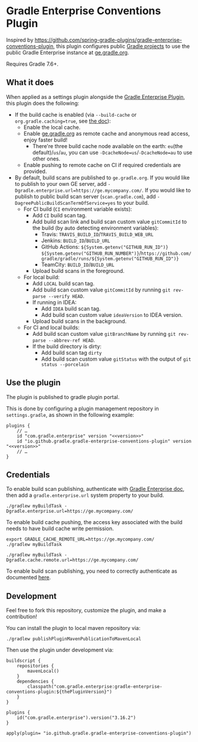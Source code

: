 # Gradle Enterprise Conventions Plugin

Inspired by https://github.com/spring-gradle-plugins/gradle-enterprise-conventions-plugin, this plugin configures public [Gradle projects](https://github.com/gradle)
to use the public Gradle Enterprise instance at [ge.gradle.org](https://ge.gradle.org).

Requires Gradle 7.6+.

## What it does

When applied as a settings plugin alongside the [Gradle Enterprise Plugin](https://plugins.gradle.org/plugin/com.gradle.enterprise), this plugin does the following:

- If the build cache is enabled (via `--build-cache` or `org.gradle.caching=true`, see [the doc](https://guides.gradle.org/using-build-cache/)):
  - Enable the local cache.
  - Enable [ge.gradle.org](https://ge.gradle.org) as remote cache and anonymous read access, enjoy faster build!
    - There're three build cache node available on the earth: `eu`(the default)/`us`/`au`, you can use `-DcacheNode=us`/`-DcacheNode=au` to use other ones.
  - Enable pushing to remote cache on CI if required credentials are provided.
- By default, build scans are published to `ge.gradle.org`. If you would like to publish to your own GE server, add `-Dgradle.enterprise.url=https://ge.mycompany.com/`.
  If you would like to publish to public build scan server (`scan.gradle.com`), add `-DagreePublicBuildScanTermOfService=yes` to your build.
  - For CI build (`CI` environment variable exists):
    - Add `CI` build scan tag.
    - Add build scan link and build scan custom value `gitCommitId` to the build (by auto detecting environment variables):
      - Travis: `TRAVIS_BUILD_ID`/`TRAVIS_BUILD_WEB_URL`
      - Jenkins: `BUILD_ID`/`BUILD_URL`
      - GitHub Actions: `${System.getenv("GITHUB_RUN_ID")} ${System.getenv("GITHUB_RUN_NUMBER")}`/`https://github.com/gradle/gradle/runs/${System.getenv("GITHUB_RUN_ID")}`
      - TeamCity: `BUILD_ID`/`BUILD_URL`
    - Upload build scans in the foreground.
  - For local build:
    - Add `LOCAL` build scan tag.
    - Add build scan custom value `gitCommitId` by running `git rev-parse --verify HEAD`.
    - If running in IDEA:
      - Add `IDEA` build scan tag.
      - Add build scan custom value `ideaVersion` to IDEA version.
    - Upload build scans in the background.
  - For CI and local builds:
    - Add build scan custom value `gitBranchName` by running `git rev-parse --abbrev-ref HEAD`.
    - If the build directory is dirty:
      - Add build scan tag `dirty`
      - Add build scan custom value `gitStatus` with the output of `git status --porcelain`

## Use the plugin

The plugin is published to gradle plugin portal.

This is done by configuring a plugin management repository in `settings.gradle`, as shown in the following example:

```
plugins {
    // …
    id "com.gradle.enterprise" version "<<version>>"
    id "io.github.gradle.gradle-enterprise-conventions-plugin" version "<<version>>"
    // …
}
```

## Credentials

To enable build scan publishing, authenticate with [Gradle Enterprise doc](https://docs.gradle.com/enterprise/gradle-plugin/#authenticating_with_gradle_enterprise), then add a `gradle.enterprise.url` system property to your build.

```
./gradlew myBuildTask -Dgradle.enterprise.url=https://ge.mycompany.com/
```

To enable build cache pushing, the access key associated with the build needs to have build cache write permission.

```
export GRADLE_CACHE_REMOTE_URL=https://ge.mycompany.com/
./gradlew myBuildTask 
```

```
./gradlew myBuildTask -Dgradle.cache.remote.url=https://ge.mycompany.com/
```

To enable build scan publishing, you need to correctly authenticate as documented [here](https://docs.gradle.com/enterprise/gradle-plugin/#authenticating).

## Development

Feel free to fork this repository, customize the plugin, and make a contribution!

You can install the plugin to local maven repository via:

```
./gradlew publishPluginMavenPublicationToMavenLocal
```

Then use the plugin under development via:

```
buildscript {
    repositories { 
        mavenLocal() 
    }
    dependencies {
        classpath("com.gradle.enterprise:gradle-enterprise-conventions-plugin:${thePluginVersion}")
    }
}

plugins {
    id("com.gradle.enterprise").version("3.16.2")
}

apply(plugin= "io.github.gradle.gradle-enterprise-conventions-plugin")

```


